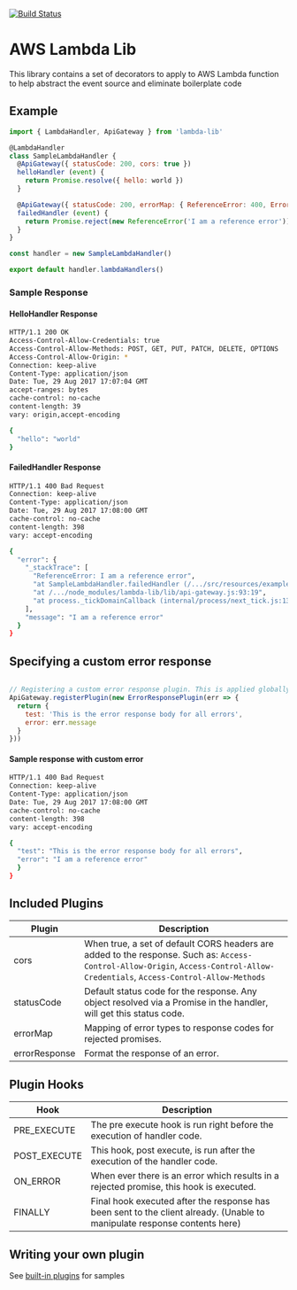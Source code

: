 [![Build Status](https://travis-ci.org/SkippyZA/lambda-lib.svg?branch=master)](https://travis-ci.org/SkippyZA/lambda-lib)

# AWS Lambda Lib

This library contains a set of decorators to apply to AWS Lambda function to help abstract the event source
and eliminate boilerplate code

## Example

```javascript
import { LambdaHandler, ApiGateway } from 'lambda-lib'

@LambdaHandler
class SampleLambdaHandler {
  @ApiGateway({ statusCode: 200, cors: true })
  helloHandler (event) {
    return Promise.resolve({ hello: world })
  }

  @ApiGateway({ statusCode: 200, errorMap: { ReferenceError: 400, Error: 404 } })
  failedHandler (event) {
    return Promise.reject(new ReferenceError('I am a reference error'))
  }
}

const handler = new SampleLambdaHandler()

export default handler.lambdaHandlers()
```

### Sample Response

#### HelloHandler Response

```bash
HTTP/1.1 200 OK
Access-Control-Allow-Credentials: true
Access-Control-Allow-Methods: POST, GET, PUT, PATCH, DELETE, OPTIONS
Access-Control-Allow-Origin: *
Connection: keep-alive
Content-Type: application/json
Date: Tue, 29 Aug 2017 17:07:04 GMT
accept-ranges: bytes
cache-control: no-cache
content-length: 39
vary: origin,accept-encoding

{
  "hello": "world"
}
```


#### FailedHandler Response

```bash
HTTP/1.1 400 Bad Request
Connection: keep-alive
Content-Type: application/json
Date: Tue, 29 Aug 2017 17:08:00 GMT
cache-control: no-cache
content-length: 398
vary: accept-encoding

{
  "error": {
    "_stackTrace": [
      "ReferenceError: I am a reference error",
      "at SampleLambdaHandler.failedHandler (/.../src/resources/example/index.js:223:15)",
      "at /.../node_modules/lambda-lib/lib/api-gateway.js:93:19",
      "at process._tickDomainCallback (internal/process/next_tick.js:135:7)"
    ],
    "message": "I am a reference error"
  }
}
```

## Specifying a custom error response

```javascript

// Registering a custom error response plugin. This is applied globally.
ApiGateway.registerPlugin(new ErrorResponsePlugin(err => {
  return {
    test: 'This is the error response body for all errors',
    error: err.message
  }
}))
```

#### Sample response with custom error

```bash
HTTP/1.1 400 Bad Request
Connection: keep-alive
Content-Type: application/json
Date: Tue, 29 Aug 2017 17:08:00 GMT
cache-control: no-cache
content-length: 398
vary: accept-encoding

{
  "test": "This is the error response body for all errors",
  "error": "I am a reference error"
  }
}
```

## Included Plugins

| Plugin           | Description                                                    |
| ---------------- | -------------------------------------------------------------- |
| cors             | When true, a set of default CORS headers are added to the response. Such as: `Access-Control-Allow-Origin`, `Access-Control-Allow-Credentials`, `Access-Control-Allow-Methods` |
| statusCode       | Default status code for the response. Any object resolved via a Promise in the handler, will get this status code. |
| errorMap         | Mapping of error types to response codes for rejected promises. |
| errorResponse    | Format the response of an error. |

## Plugin Hooks

| Hook             | Description                                                    |
| ---------------- | -------------------------------------------------------------- |
| PRE_EXECUTE      | The pre execute hook is run right before the execution of handler code. |
| POST_EXECUTE     | This hook, post execute, is run after the execution of the handler code. |
| ON_ERROR         | When ever there is an error which results in a rejected promise, this hook is executed. |
| FINALLY          | Final hook executed after the response has been sent to the client already. (Unable to manipulate response contents here) |

## Writing your own plugin

See [built-in plugins](./src/plugins) for samples

